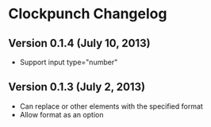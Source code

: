 # Clockpunch Changelog

## Version 0.1.4 (July 10, 2013)
  
  * Support input type="number"

## Version 0.1.3 (July 2, 2013)

  * Can replace <span> or other elements with the specified format
  * Allow format as an option 